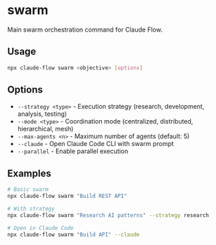 # swarm

Main swarm orchestration command for Claude Flow.

## Usage

```bash
npx claude-flow swarm <objective> [options]
```

## Options

- `--strategy <type>` - Execution strategy (research, development, analysis,
  testing)
- `--mode <type>` - Coordination mode (centralized, distributed, hierarchical,
  mesh)
- `--max-agents <n>` - Maximum number of agents (default: 5)
- `--claude` - Open Claude Code CLI with swarm prompt
- `--parallel` - Enable parallel execution

## Examples

```bash
# Basic swarm
npx claude-flow swarm "Build REST API"

# With strategy
npx claude-flow swarm "Research AI patterns" --strategy research

# Open in Claude Code
npx claude-flow swarm "Build API" --claude
```
